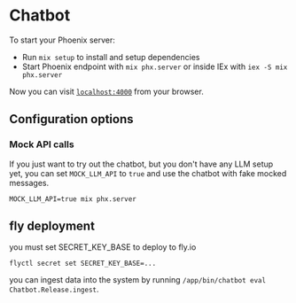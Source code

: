 # Chatbot

To start your Phoenix server:

  * Run `mix setup` to install and setup dependencies
  * Start Phoenix endpoint with `mix phx.server` or inside IEx with `iex -S mix phx.server`

Now you can visit [`localhost:4000`](http://localhost:4000) from your browser.

## Configuration options

### Mock API calls

If you just want to try out the chatbot, but you don't have any LLM setup yet, you can set `MOCK_LLM_API` to `true` and use the chatbot with fake mocked messages.

```
MOCK_LLM_API=true mix phx.server
```

## fly deployment
you must set SECRET_KEY_BASE to deploy to fly.io

`flyctl secret set SECRET_KEY_BASE=...`

you can ingest data into the system by running `/app/bin/chatbot eval Chatbot.Release.ingest`. 
